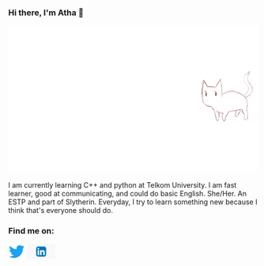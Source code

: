 ### Hi there, I'm Atha 👋

<a href="" target="blank"><img align="center" src="https://github.com/eursamajor/eursamajor/blob/8837061f7782f3f19032a62045c993ec5458e50f/Cat%20Animation%20by%20WhitePsych5%20on%20DeviantArt.gif" height="300" /></a>

I am currently learning C++ and python at Telkom University. I am fast learner, good at communicating, and could do basic English. She/Her. An ESTP and part of Slytherin. Everyday, I try to learn something new because I think that's everyone should do.

### Find me on:
<p align="left">
<a href="https://twitter.com/ancientaIe" target="blank"><img align="center" src="https://github.com/eursamajor/eursamajor/blob/a20248ae0f609f3511ac38ace5f63bf2d8a6b6d1/R%20(1).png" title = "Twitter" alt="" height="30" /></a>
<a href="linkedin.com/in/eursamajor" target="blank"><img align="center" src="https://github.com/eursamajor/eursamajor/blob/a20248ae0f609f3511ac38ace5f63bf2d8a6b6d1/linkedin-n.png" title = "Twitter" alt="" height="30" /></a>
<!--
**eursamajor/eursamajor** is a ✨ _special_ ✨ repository because its `README.md` (this file) appears on your GitHub profile.

Here are some ideas to get you started:

- 🔭 I’m currently working on ...
- 🌱 I’m currently learning ...
- 👯 I’m looking to collaborate on ...
- 🤔 I’m looking for help with ...
- 💬 Ask me about ...
- 📫 How to reach me: ...
- 😄 Pronouns: ...
- ⚡ Fun fact: ...
-->
